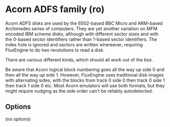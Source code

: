<!-- This file is automatically generated. Do not edit. -->
# Acorn ADFS family (ro)

Acorn ADFS disks are used by the 6502-based BBC Micro and ARM-based Archimedes
series of computers. They are yet another variation on MFM encoded IBM scheme
disks, although with different sector sizes and with the 0-based sector
identifiers rather than 1-based sector identifiers. The index hole is ignored
and sectors are written whereever, requiring FluxEngine to do two revolutions
to read a disk.

There are various different kinds, which should all work out of the box.

Be aware that Acorn logical block numbering goes all the way up side 0 and
then all the way up side 1. However, FluxEngine uses traditional disk images
with alternating sides, with the blocks from track 0 side 0 then track 0 side
1 then track 1 side 0 etc. Most Acorn emulators will use both formats, but
they might require nudging as the side order can't be reliably autodetected.

## Options

(no options)

